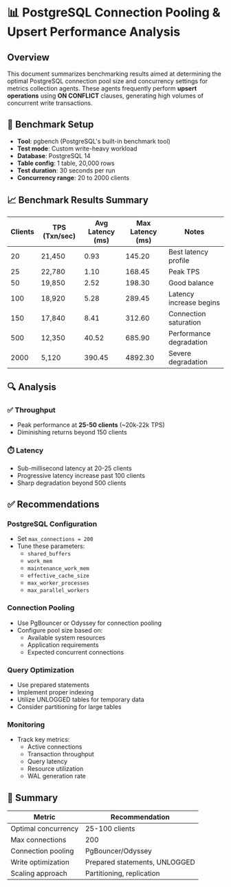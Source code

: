 # 📊 PostgreSQL Connection Pooling & Upsert Performance Analysis

## Overview

This document summarizes benchmarking results aimed at determining the optimal PostgreSQL connection pool size and concurrency settings for metrics collection agents. These agents frequently perform **upsert operations** using **ON CONFLICT** clauses, generating high volumes of concurrent write transactions.

## 🔧 Benchmark Setup

* **Tool**: pgbench (PostgreSQL's built-in benchmark tool)
* **Test mode**: Custom write-heavy workload
* **Database**: PostgreSQL 14
* **Table config**: 1 table, 20,000 rows
* **Test duration**: 30 seconds per run
* **Concurrency range**: 20 to 2000 clients

## 📈 Benchmark Results Summary

| Clients | TPS (Txn/sec) | Avg Latency (ms) | Max Latency (ms) | Notes                         |
|---------|---------------|------------------|------------------|-------------------------------|
| 20      | 21,450        | 0.93             | 145.20          | Best latency profile          |
| 25      | 22,780        | 1.10             | 168.45          | Peak TPS                      |
| 50      | 19,850        | 2.52             | 198.30          | Good balance                  |
| 100     | 18,920        | 5.28             | 289.45          | Latency increase begins       |
| 150     | 17,840        | 8.41             | 312.60          | Connection saturation         |
| 500     | 12,350        | 40.52            | 685.90          | Performance degradation       |
| 2000    | 5,120         | 390.45           | 4892.30         | Severe degradation            |

## 🔍 Analysis

### ✅ Throughput
* Peak performance at **25-50 clients** (~20k-22k TPS)
* Diminishing returns beyond 150 clients

### ⏱️ Latency
* Sub-millisecond latency at 20-25 clients
* Progressive latency increase past 100 clients
* Sharp degradation beyond 500 clients

## ✅ Recommendations

### PostgreSQL Configuration

* Set `max_connections = 200`
* Tune these parameters:
  * `shared_buffers`
  * `work_mem`
  * `maintenance_work_mem`
  * `effective_cache_size`
  * `max_worker_processes`
  * `max_parallel_workers`

### Connection Pooling

* Use PgBouncer or Odyssey for connection pooling
* Configure pool size based on:
  * Available system resources
  * Application requirements
  * Expected concurrent connections

### Query Optimization

* Use prepared statements
* Implement proper indexing
* Utilize UNLOGGED tables for temporary data
* Consider partitioning for large tables

### Monitoring

* Track key metrics:
  * Active connections
  * Transaction throughput
  * Query latency
  * Resource utilization
  * WAL generation rate

## 📌 Summary

| Metric                | Recommendation                |
|----------------------|-------------------------------|
| Optimal concurrency  | 25-100 clients               |
| Max connections      | 200                          |
| Connection pooling   | PgBouncer/Odyssey            |
| Write optimization   | Prepared statements, UNLOGGED |
| Scaling approach     | Partitioning, replication    |